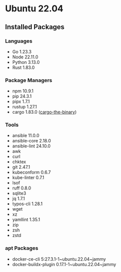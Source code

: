 # Ubuntu 22.04

## Installed Packages

### Languages

- Go 1.23.3
- Node 22.11.0
- Python 3.13.0
- Rust 1.83.0

### Package Managers

- npm 10.9.1
- pip 24.3.1
- pipx 1.7.1
- rustup 1.27.1
- cargo 1.83.0 ([cargo-the-binary](https://github.com/rust-lang/cargo/blob/master/src/cargo/version.rs))

### Tools

- ansible 11.0.0
- ansible-core 2.18.0
- ansible-lint 24.10.0
- awk
- curl
- chktex
- git 2.47.1
- kubeconform 0.6.7
- kube-linter 0.7.1
- lsof
- ruff 0.8.0
- sqlite3
- jq 1.7.1
- typos-cli 1.28.1
- wget
- xz
- yamllint 1.35.1
- zip
- zsh
- zstd

### apt Packages

- docker-ce-cli 5:27.3.1-1\~ubuntu.22.04\~jammy
- docker-buildx-plugin 0.17.1-1\~ubuntu.22.04\~jammy
